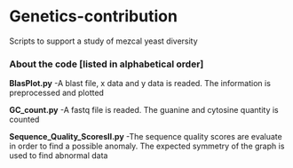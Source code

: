 # Genetics-contribution
Scripts to support a study of mezcal yeast diversity

### About the code [listed in alphabetical order]

**BlasPlot.py**
-A blast file, x data and y data is readed. The information is preprocessed and plotted

**GC_count.py**
-A fastq file is readed. The guanine and cytosine quantity is counted

**Sequence_Quality_ScoresII.py**
-The sequence quality scores are evaluate in order to find a possible anomaly. The expected symmetry of the graph is used to find abnormal data
